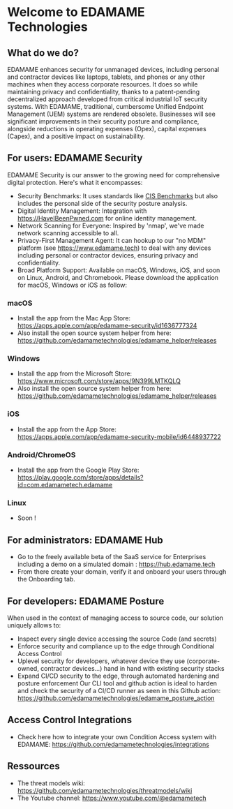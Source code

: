 # Welcome to EDAMAME Technologies
## What do we do?
EDAMAME enhances security for unmanaged devices, including personal and contractor devices like laptops, tablets, and phones or any other machines when they access corporate resources. It does so while maintaining privacy and confidentiality, thanks to a patent-pending decentralized approach developed from critical industrial IoT security systems. With EDAMAME, traditional, cumbersome Unified Endpoint Management (UEM) systems are rendered obsolete. Businesses will see significant improvements in their security posture and compliance, alongside reductions in operating expenses (Opex), capital expenses (Capex), and a positive impact on sustainability.
## For users: EDAMAME Security
EDAMAME Security is our answer to the growing need for comprehensive digital protection. Here's what it encompasses:
- Security Benchmarks: It uses standards like [CIS Benchmarks](https://www.cisecurity.org/cis-benchmarks) but also includes the personal side of the security posture analysis.
- Digital Identity Management: Integration with https://HaveIBeenPwned.com for online identity management.
- Network Scanning for Everyone: Inspired by 'nmap', we've made network scanning accessible to all.
- Privacy-First Management Agent: It can hookup to our "no MDM" platform (see https://www.edamame.tech) to deal with any devices including personal or contractor  devices, ensuring privacy and confidentiality.
- Broad Platform Support: Available on macOS, Windows, iOS, and soon on Linux, Android, and Chromebook.
Please download the application for macOS, Windows or iOS as follow:
### macOS
- Install the app from the Mac App Store: https://apps.apple.com/app/edamame-security/id1636777324
- Also install the open source system helper from here: https://github.com/edamametechnologies/edamame_helper/releases
### Windows
- Install the app from the Microsoft Store: https://www.microsoft.com/store/apps/9N399LMTKQLQ
- Also install the open source system helper from here: https://github.com/edamametechnologies/edamame_helper/releases
### iOS
- Install the app from the App Store: https://apps.apple.com/app/edamame-security-mobile/id6448937722
### Android/ChromeOS
- Install the app from the Google Play Store: https://play.google.com/store/apps/details?id=com.edamametech.edamame
### Linux
- Soon !
## For administrators: EDAMAME Hub
- Go to the freely available beta of the SaaS service for Enterprises including a demo on a simulated domain : https://hub.edamame.tech
- From there create your domain, verify it and onboard your users through the Onboarding tab.
## For developers: EDAMAME Posture
When used in the context of managing access to source code, our solution uniquely allows to:
- Inspect every single device accessing the source Code (and secrets)
- Enforce security and compliance up to the edge through Conditional Access Control
- Uplevel security for developers, whatever device they use (corporate-owned, contractor devices…) hand in hand with existing security stacks
- Expand CI/CD security to the edge, through automated hardening and posture enforcement
Our CLI tool and github action is ideal to harden and check the security of a CI/CD runner as seen in this Github action: https://github.com/edamametechnologies/edamame_posture_action
## Access Control Integrations
- Check here how to integrate your own Condition Access system with EDAMAME: https://github.com/edamametechnologies/integrations
## Ressources
- The threat models wiki: https://github.com/edamametechnologies/threatmodels/wiki
- The Youtube channel: https://www.youtube.com/@edamametech
